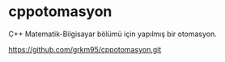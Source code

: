 # cppotomasyon
C++ Matematik-Bilgisayar bölümü için yapılmış bir otomasyon.

https://github.com/grkm95/cppotomasyon.git
